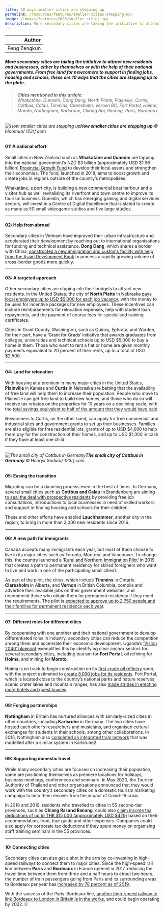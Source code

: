 ```yaml
---
title: 10 ways smaller cities are stepping up
permalink: /resources/features/smaller-cities-stepping-up/
image: /images/features/2020/smaller-cities.jpg
description: More secondary cities are taking the initiative to attract new residents and businesses, either by themselves or with the help of their national governments. From free land for newcomers to support in finding jobs, housing and schools, these are 10 ways that the cities are stepping up to the plate.
---
```


| Author |
|---:|
| Feng Zengkun |

##### More secondary cities are taking the initiative to attract new residents and businesses, either by themselves or with the help of their national governments. From free land for newcomers to support in finding jobs, housing and schools, these are 10 ways that the cities are stepping up to the plate.

> ###### **Cities mentioned in this article:** <br> Whakatāne, Dunedin, Dong Dang, North Platte, Plainville, Curtis, Cottbus, Calau, Timmins, Claresholm, Vernon BC, Fort Portal, Hoima, Moroto, Nottingham, Karlsruhe, Chiang Rai, Ranong, Paris, Bordeaux

###### ![How smaller cities are stepping up](/images/features/2020/smaller-cities.jpg/)**How smaller cities are stepping up** © bloomua/ 123rf.com

#### **01: A national effort**

Small cities in New Zealand such as **Whakatāne and Dunedin** are tapping into the national government’s NZD $3 billion (approximately USD $1.96 billion) [Provincial Growth Fund](https://www.nzherald.co.nz/nz/news/article.cfm?c_id=1&objectid=12000424) to develop their local assets and strengthen their economies. The fund, launched in 2018, aims to boost growth and create jobs in regions outside of the country’s metropolises. 

Whakatāne, a port city, is building a new commercial boat harbour and a visitor hub as well revitalising its riverfront and town centre to improve its tourism business. Dunedin, which has emerging gaming and digital services sectors, will invest in a Centre of Digital Excellence that is slated to create as many as 50 small videogame studios and five large studios.   

---

#### **02: Help from abroad**

Secondary cities in Vietnam have improved their urban infrastructure and accelerated their development by reaching out to international organisations for funding and technical assistance. **Dong Dang**, which shares a border with China, [constructed a new immigration and customs facility with help from the Asian Development Bank](https://www.livablecities.info/vietnam-secondary-cities) to process a rapidly growing volume of cross-border goods more quickly.

---

#### **03: A targeted approach**

Other secondary cities are dipping into their budgets to attract new residents. In the United States, the city of **North Platte** in Nebraska [pays local employers up to USD $5,000 for each job vacancy](http://www.nparea.com/worknp), with the money to be used for incentive packages for new employees. These incentives can include reimbursements for relocation expenses, help with student loan repayments, and the payment of course fees for specialised training certificates. 

Cities in Grant County, Washington, such as Quincy, Ephrata, and Warden, for their part, have a ‘Grant for Grads’ initiative that awards graduates from colleges, universities and technical schools up to USD $5,000 to buy a home in them. Those who want to rent a flat or home are given monthly payments equivalent to 20 percent of their rents, up to a total of USD $2,500. 

---

#### **04: Land for relocation**

With housing at a premium in many major cities in the United States, **Plainville** in Kansas and **Curtis** in Nebraska are betting that the availability of free land will help them to increase their population. People who move to Plainville can get free land to build new homes, and those who do so will receive tax rebates on the properties for 10 years on a declining scale, with the [total savings equivalent to half of the amount that they would have paid](http://rookscounty.net/free_homesites).

Newcomers to Curtis, on the other hand, can apply for free commercial and industrial sites and government grants to set up their businesses. Families are also eligible for free residential lots, grants of up to USD $4,000 to help them pay for the construction of their homes, and up to USD $1,000 in cash if they have at least one child. 

---

###### ![The small city of Cottbus in Germany](/images/features/2020/cottbus.jpg/)**The small city of Cottbus in Germany** © Henryk Sadura/ 123rf.com

#### **05: Easing the transition**

Migrating can be a daunting process even in the best of times. In Germany, several small cities such as **Cottbus and Calau** in Brandenburg are [aiming to seal the deal with prospective residents](https://www.nbcnews.com/news/world/decades-after-fall-berlin-wall-east-german-towns-try-lure-n1078636) by providing free job consultations, introductions to local businesses in need of skilled workers, and support in finding housing and schools for their children. 

These and other efforts have enabled **Lauchhammer**, another city in the region, to bring in more than 2,000 new residents since 2016.

---

#### **06: A new path for immigrants**

Canada accepts many immigrants each year, but most of them choose to live in its major cities such as Toronto, Montreal and Vancouver. To change this, the country launched a [‘Rural and Northern Immigration Pilot’](https://www.canada.ca/en/immigration-refugees-citizenship/services/immigrate-canada/rural-northern-immigration-pilot.html) in 2019 that creates a path to permanent residency for skilled foreigners who want to live and work in one of the participating small cities1.

As part of the pilot, the cities, which include **Timmins** in Ontario, **Claresholm** in Alberta, and **Vernon** in British Columbia, compile and advertise their available jobs on their government websites, and recommend those who obtain them for permanent residency if they meet the requirements. The pilot is [expected to approve up to 2,750 people and their families for permanent residency each year](https://www.cicnews.com/2019/11/two-rural-and-northern-immigration-pilot-communities-now-accepting-applications-1113194.html#gs.aq15vo).

---

#### **07: Different roles for different cities**

By cooperating with one another and their national government to develop differentiated roles in industry, secondary cities can reduce the competition among them and accelerate their economic development. Uganda’s [‘Vision 2040’ blueprint](https://www.arup.com/-/media/arup/files/publications/f/future-cities-africa--uganda.pdf) exemplifies this by identifying clear anchor sectors for several secondary cities, including tourism for **Fort Portal**, oil refining for **Hoima**, and mining for **Moroto**. 

Hoima is on track to begin construction on its [first crude oil refinery](https://www.newvision.co.ug/news/1513828/uganda-eyes-oil-barrel) soon, with the project estimated to [create 8,000 jobs for its residents](https://platform.africainvestmentforum.com/projects/details/191601). Fort Portal, which is located close to the country’s national parks and nature reserves, scenic crater lakes and mountain ranges, has also [made strides in erecting more hotels and guest houses](https://www.monitor.co.ug/artsculture/Travel/Fort-Portal-eyes-tourism-city-status-/691238-4771838-lhhoc9z/index.html). 

---

#### **08: Forging partnerships**

**Nottingham** in Britain has nurtured alliances with similarly-sized cities in other countries, including **Karlsruhe** in Germany. The two cities have hosted each other’s researchers and musicians, and organised cultural exchanges for students in their schools, among other collaborations. In 2015, Nottingham also [completed an integrated tram network](http://www.mynottinghamnews.co.uk/nottinghams-extended-tram-network-will-boost-citys-economy-4/) that was modelled after a similar system in Karlsruhe2.  

---

#### **09: Supporting domestic travel**

While many secondary cities are focused on increasing their population, some are positioning themselves as premiere locations for holidays, business meetings, conferences and seminars. In May 2020, the Tourism Authority of Thailand and other organisations announced that they would work with the country’s secondary cities on a domestic tourism marketing campaign to help them recover from the impact of Covid-19 crisis. 

In 2018 and 2019, residents who travelled to cities in 55 second-tier provinces, such as **Chiang Rai and Ranong**, could also [claim income tax deductions of up to THB $15,000 (approximately USD $479)](https://www.bangkokpost.com/business/1663680/tax-break-for-second-tier-provinces-stays) based on their accommodation, food, tour guide and other expenses. Companies could also apply for corporate tax deductions if they spent money on organising staff training seminars in the 55 provinces. 

---

#### **10: Connecting cities** 

Secondary cities can also get a shot in the arm by co-investing in high-speed railways to connect them to major cities. Since the high-speed rail line between **Paris** and **Bordeaux** in France opened in 2017, reducing the travel time between them from three and a half hours to about two hours, the number of train passengers going from Paris and its surrounding areas to Bordeaux per year has [increased by 78 percent as of 2019](https://www.lisea.fr/wp-content/uploads/2020/06/LISEA_Activity-report-2019.pdf). 

With the success of the Paris-Bordeaux line, [another high-speed railway to link Bordeaux to London in Britain is in the works](https://www.independent.co.uk/news/world/europe/london-bordeaux-trains-high-speed-rail-france-sncf-a9381056.html), and could begin operating by 2022. **<font color="#967942">O</font>**
